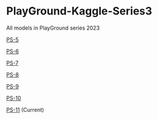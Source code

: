 # PlayGround-Kaggle-Series3

All models in PlayGround series 2023

[PS-5]()

[PS-6](https://www.kaggle.com/code/francescoliveras/ps-s3-e6-personal-best-score-eda-en-es)

[PS-7](https://www.kaggle.com/code/francescoliveras/ps-s3-e7-eda-simple-model)

[PS-8](https://www.kaggle.com/code/francescoliveras/ps-s3-e8-eda-model-en-es)

[PS-9](https://www.kaggle.com/code/francescoliveras/ps-s3-e9-eda-model-en-es)

[PS-10](https://www.kaggle.com/code/francescoliveras/ps-s3-e10-eda-model-en-es) 

[PS-11](https://www.kaggle.com/code/francescoliveras/ps-s3-e11-eda-model-en-es) (Current)

